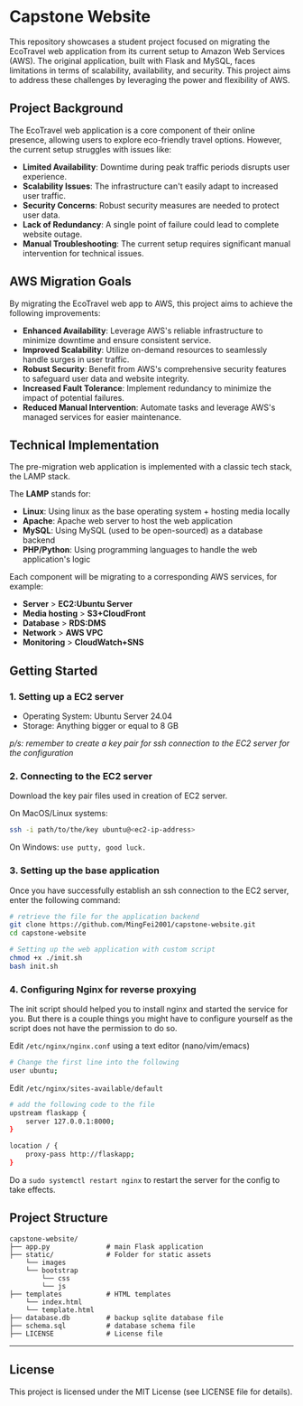 # Capstone Website

This repository showcases a student project focused on migrating the EcoTravel web application from its current setup to Amazon Web Services (AWS). The original application, built with Flask and MySQL, faces limitations in terms of scalability, availability, and security. This project aims to address these challenges by leveraging the power and flexibility of AWS.

## Project Background
The EcoTravel web application is a core component of their online presence, allowing users to explore eco-friendly travel options. However, the current setup struggles with issues like:

- **Limited Availability**: Downtime during peak traffic periods disrupts user experience.
- **Scalability Issues**: The infrastructure can't easily adapt to increased user traffic.
- **Security Concerns**: Robust security measures are needed to protect user data.
- **Lack of Redundancy**: A single point of failure could lead to complete website outage.
- **Manual Troubleshooting**: The current setup requires significant manual intervention for technical issues.

## AWS Migration Goals
By migrating the EcoTravel web app to AWS, this project aims to achieve the following improvements:

- **Enhanced Availability**: Leverage AWS's reliable infrastructure to minimize downtime and ensure consistent service.
- **Improved Scalability**: Utilize on-demand resources to seamlessly handle surges in user traffic.
- **Robust Security**: Benefit from AWS's comprehensive security features to safeguard user data and website integrity.
- **Increased Fault Tolerance**: Implement redundancy to minimize the impact of potential failures.
- **Reduced Manual Intervention**: Automate tasks and leverage AWS's managed services for easier maintenance.

## Technical Implementation
The pre-migration web application is implemented with a classic tech stack, the LAMP stack. 

The **LAMP** stands for:
- **Linux**: Using linux as the base operating system + hosting media locally
- **Apache**: Apache web server to host the web application
- **MySQL**: Using MySQL (used to be open-sourced) as a database backend
- **PHP/Python**: Using programming languages to handle the web application's logic

Each component will be migrating to a corresponding AWS services, for example:

- **Server**        > **EC2:Ubuntu Server**
- **Media hosting** > **S3+CloudFront**
- **Database**      > **RDS:DMS**
- **Network**       > **AWS VPC**
- **Monitoring**    > **CloudWatch+SNS**

## Getting Started
### 1. Setting up a EC2 server
- Operating System: Ubuntu Server 24.04
- Storage: Anything bigger or equal to 8 GB

*p/s: remember to create a key pair for ssh connection to the EC2 server for the configuration*

### 2. Connecting to the EC2 server
Download the key pair files used in creation of EC2 server.

On MacOS/Linux systems:
```bash
ssh -i path/to/the/key ubuntu@<ec2-ip-address>
```
On Windows: `use putty, good luck.`

### 3. Setting up the base application
Once you have successfully establish an ssh connection to the EC2 server, enter the following command:

```bash
# retrieve the file for the application backend
git clone https://github.com/MingFei2001/capstone-website.git
cd capstone-website

# Setting up the web application with custom script
chmod +x ./init.sh
bash init.sh
```

### 4. Configuring Nginx for reverse proxying
The init script should helped you to install nginx and started the service for you. But there is a couple things you might have to configure yourself as the script does not have the permission to do so.

Edit `/etc/nginx/nginx.conf` using a text editor (nano/vim/emacs)
```bash
# Change the first line into the following
user ubuntu;
```

Edit `/etc/nginx/sites-available/default`
```bash
# add the following code to the file
upstream flaskapp {
    server 127.0.0.1:8000;
}

location / {
    proxy-pass http://flaskapp;
}
```
Do a `sudo systemctl restart nginx` to restart the server for the config to take effects.

## Project Structure

```
capstone-website/
├── app.py              # main Flask application
├── static/             # Folder for static assets
    └── images
    └── bootstrap
        └── css
        └── js
├── templates           # HTML templates
    └── index.html
    └── template.html
├── database.db         # backup sqlite database file
├── schema.sql          # database schema file
├── LICENSE             # License file
```

---

## License
This project is licensed under the MIT License (see LICENSE file for details).

